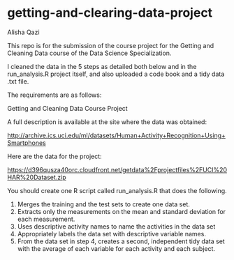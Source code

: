 # getting-and-clearing-data-project

Alisha Qazi

This repo is for the submission of the course project for the Getting and Cleaning Data course of the Data Science Specialization.

I cleaned the data in the 5 steps as detailed both below and in the run_analysis.R project itself, and also uploaded a code book and a tidy data .txt file.

The requirements are as follows:

Getting and Cleaning Data Course Project

A full description is available at the site where the data was obtained:

http://archive.ics.uci.edu/ml/datasets/Human+Activity+Recognition+Using+Smartphones

Here are the data for the project:

https://d396qusza40orc.cloudfront.net/getdata%2Fprojectfiles%2FUCI%20HAR%20Dataset.zip

You should create one R script called run_analysis.R that does the following.

1. Merges the training and the test sets to create one data set.
2. Extracts only the measurements on the mean and standard deviation for each measurement.
3. Uses descriptive activity names to name the activities in the data set
4. Appropriately labels the data set with descriptive variable names.
5. From the data set in step 4, creates a second, independent tidy data set with the average of each variable for each activity and each subject.
